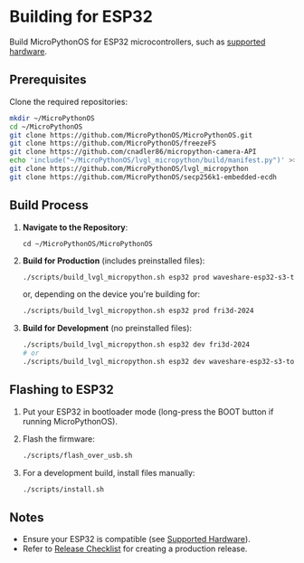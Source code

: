 # Building for ESP32

Build MicroPythonOS for ESP32 microcontrollers, such as [supported hardware](../getting-started/supported-hardware.md).

## Prerequisites

Clone the required repositories:

```bash
mkdir ~/MicroPythonOS
cd ~/MicroPythonOS
git clone https://github.com/MicroPythonOS/MicroPythonOS.git
git clone https://github.com/MicroPythonOS/freezeFS
git clone https://github.com/cnadler86/micropython-camera-API
echo 'include("~/MicroPythonOS/lvgl_micropython/build/manifest.py")' >> micropython-camera-API/src/manifest.py
git clone https://github.com/MicroPythonOS/lvgl_micropython
git clone https://github.com/MicroPythonOS/secp256k1-embedded-ecdh
```

## Build Process

1. **Navigate to the Repository**:

    ```
    cd ~/MicroPythonOS/MicroPythonOS
    ```

2. **Build for Production** (includes preinstalled files):

    ```bash
    ./scripts/build_lvgl_micropython.sh esp32 prod waveshare-esp32-s3-touch-lcd-2
    ```

    or, depending on the device you're building for:

    ```bash
    ./scripts/build_lvgl_micropython.sh esp32 prod fri3d-2024
    ```

3. **Build for Development** (no preinstalled files):

    ```bash
    ./scripts/build_lvgl_micropython.sh esp32 dev fri3d-2024
    # or
    ./scripts/build_lvgl_micropython.sh esp32 dev waveshare-esp32-s3-touch-lcd-2
    ```

## Flashing to ESP32

1. Put your ESP32 in bootloader mode (long-press the BOOT button if running MicroPythonOS).

2. Flash the firmware:

    ```bash
    ./scripts/flash_over_usb.sh
    ```

3. For a development build, install files manually:

    ```bash
    ./scripts/install.sh
    ```

## Notes

- Ensure your ESP32 is compatible (see [Supported Hardware](../getting-started/supported-hardware.md)).
- Refer to [Release Checklist](release-checklist.md) for creating a production release.

